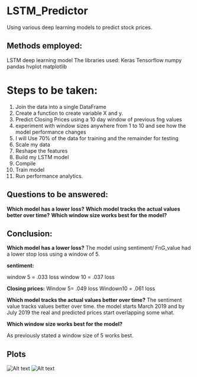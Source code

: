 # LSTM_Predictor
Using various deep learning models to predict stock prices.

## Methods employed:
LSTM deep learning model
The libraries used:
Keras
Tensorflow
numpy
pandas
hvplot
matplotlib

# Steps to be taken:

1. Join the data into a single DataFrame
2. Create a function to create variable X and y.
3. Predict Closing Prices using a 10 day window of previous fng values
4. experiment with window sizes anywhere from 1 to 10 and see how the model performance changes 
5. I will Use 70% of the data for training and the remainder for testing
6. Scale my data
7. Reshape the features
8. Build my LSTM model
9. Compile
10. Train model
11. Run performance analytics.


## Questions to be answered:
**Which model has a lower loss?**
**Which model tracks the actual values better over time?**
**Which window size works best for the model?**


## Conclusion:

**Which model has a lower loss?**
The model using sentiment/ FnG_value had a lower stop loss using a window of 5. 

**sentiment:**

window 5 = .033 loss
window 10 = .037 loss

**Closing prices:**
Window 5= .049 loss
Windown10 = .061 loss

**Which model tracks the actual values better over time?** 
The sentiment value tracks values better over time. the model starts March 2019 and by July 2019 the real and predicted prices start overlapping some what.

**Which window size works best for the model?**

As previously stated a window size of 5 works best.

## Plots

![Alt text](relative/path/to/img.jpg?raw=true "Title")
![Alt text](relative/path/to/img.jpg?raw=true "Title")
